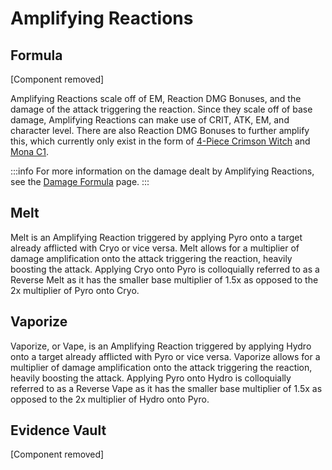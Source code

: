 # Amplifying Reactions

## Formula



[Component removed]

Amplifying Reactions scale off of EM, Reaction DMG Bonuses, and the damage of the attack triggering the reaction. Since they scale off of base damage, Amplifying Reactions can make use of CRIT, ATK, EM, and character level. There are also Reaction DMG Bonuses to further amplify this, which currently only exist in the form of  [4-Piece Crimson Witch](../../equipment/artifacts.md#crimson-witch-of-flames) and [Mona C1](../../characters/hydro/mona.md#constellations).

:::info
For more information on the damage dealt by Amplifying Reactions, see the [Damage Formula](../damage/damage-formula.md#amplifying-reaction) page.
:::

## Melt

Melt is an Amplifying Reaction triggered by applying Pyro onto a target already afflicted with Cryo or vice versa. Melt allows for a multiplier of damage amplification onto the attack triggering the reaction, heavily boosting the attack. Applying Cryo onto Pyro is colloquially referred to as a Reverse Melt as it has the smaller base multiplier of 1.5x as opposed to the 2x multiplier of Pyro onto Cryo.

## Vaporize

Vaporize, or Vape, is an Amplifying Reaction triggered by applying Hydro onto a target already afflicted with Pyro or vice versa. Vaporize allows for a multiplier of damage amplification onto the attack triggering the reaction, heavily boosting the attack. Applying Pyro onto Hydro is colloquially referred to as a Reverse Vape as it has the smaller base multiplier of 1.5x as opposed to the 2x multiplier of Hydro onto Pyro.

## Evidence Vault

[Component removed]